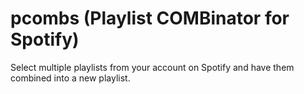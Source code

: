 # pcombs (Playlist COMBinator for Spotify)

Select multiple playlists from your account on Spotify and have them combined into a new playlist.

